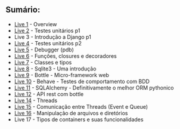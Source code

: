## Sumário:
- [Live 1](./Live1) - Overview
- [Live 2](./Live2) - Testes unitários p1
- Live 3 - Introdução a Django p1
- [Live 4](./Live4) - Testes unitários p2
- [Live 5](./Live5) - Debugger (pdb)
- [Live 6](./Live6) - Funções, closures e decoradores
- [Live 7](./Live7) - Classes e tipos
- [Live 8](./Live8) - Sqlite3 - Uma introdução
- [Live 9](./Live9) - Bottle - Micro-framework web
- [Live 10](./Live10) - Behave - Testes de comportamento com BDD
- [Live 11](./Live11) - SQLAlchemy - Definitivamente o melhor ORM pythonico
- [Live 12](./Live12) - API rest com bottle
- [Live 14](./Live14) - Threads
- [Live 15](./Live15) - Comunicação entre Threads (Event e Queue)
- [Live 16](./Live16) - Manipulação de arquivos e diretórios
- Live 17 - Tipos de containers e suas funcionalidades
